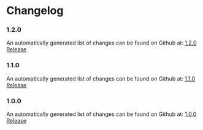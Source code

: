 # Changelog

### 1.2.0

An automatically generated list of changes can be found on Github at: [1.2.0 Release](https://github.com/nginxinc/nginx-ingress-helm-operator/releases/tag/v1.2.0)

### 1.1.0

An automatically generated list of changes can be found on Github at: [1.1.0 Release](https://github.com/nginxinc/nginx-ingress-helm-operator/releases/tag/v1.1.0)

### 1.0.0

An automatically generated list of changes can be found on Github at: [1.0.0 Release](https://github.com/nginxinc/nginx-ingress-helm-operator/releases/tag/v1.0.0)

